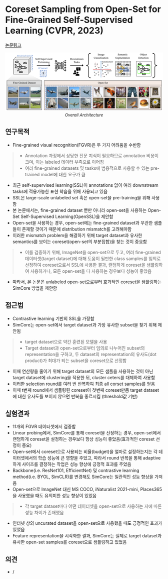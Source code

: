 # Coreset Sampling from Open-Set for Fine-Grained Self-Supervised Learning (CVPR, 2023)

[논문링크](https://arxiv.org/abs/2303.11101)

<p align="center">
    <img width="600" alt='fig1' src="./img/05_34_01.png?raw=true"></br>
    <em><font size=2>Overall Architecture</font></em>
</p>

## 연구목적
- Fine-grained visual recognition(FGVR)은 두 가지 어려움을 수반함
> - Annotation 과정에서 상당한 전문 지식이 필요하므로 annotation 비용이 크며, 이는 labeled 데이터 부족으로 이어짐
> - 여러 fine-grained datasets 및 tasks에 범용적으로 사용할 수 있는 pre-trained model에 대한 요구가 큼
- 최근 self-supervised learning(SSL)이 annotations 없이 여러 downstream tasks에 적용가능한 표현 학습을 위해 사용되고 있음
- SSL은 large-scale unlabeled set 혹은 open-set을 pre-training을 위해 사용함
- 본 논문에서는, fine-grained dataset 뿐만 아니라 open-set을 사용하는 Open-Set Self-Supervised Learning(OpenSSL)을 제안함
- Open-set을 사용하는 경우, open-set에는 fine-grained dataset과 무관한 샘플들이 존재할 것이기 때문에 distribution mismatch를 고려해야함
- 이러한 mismatch problem을 해결하기 위해 target dataset과 유사한 semantics를 보이는 coreset(open-set의 부분집합)을 찾는 것이 중요함
> - 이를 검증하기 위해, ImageNet을 open-set으로 두고, 여러 fine-grained 데이터셋(target dataset)에 대해 도움이 될만한 class samples를 임의로 선정하여 coreset으로서 SSL에 사용한 결과, 랜덤하게 coreset을 샘플링하여 사용하거나, 모든 open-set을 다 사용하는 경우보다 성능이 좋았음
- 따라서, 본 논문은 unlabeled open-set으로부터 효과적인 coreset을 샘플링하는 SimCore 방법을 제안함

## 접근법
- Contrastive learning 기반의 SSL을 가정함
- SimCore는 open-set에서 target dataset과 가장 유사한 subset을 찾기 위해 제안됨
> - target dataset으로 약간 훈련된 모델을 사용
> - Target dataset과 open-set으로부터 임의로 나누어진 subset의 representation을 구하고, 두 dataset의 representation의 유사도(dot product)가 최대가 되는 subset을 coreset으로 선정함
- 이때 연산량을 줄이기 위해 target dataset의 모든 샘플을 사용하는 것이 아닌 target dataset에 clustering을 적용한 뒤, cluster ceters를 대체하여 사용함
- 이러한 selection round를 여러 번 반복하여 최종 all corset samples를 얻음
- 이때 t번째 round에서 샘플링된 coreset이 첫번째 coreset만큼 target dataset에 대한 유사도를 보이지 않으면 반복을 종료시킴 (threshold값 기반)

## 실험결과
- 11개의 FGVR 데이터셋에서 검증함
- Linear probing에서, SimCore를 통해 coreset을 선정하는 경우, open-set에서 랜덤하게 coreset을 설정하는 경우보다 항상 성능이 좋았음(효과적인 coreset 선정이 중요)
- Open-set에서 coreset으로 사용되는 비율(budget)을 얼마로 설정하는지는 각 데이터셋에서의 학습 성능에 큰 영향을 주었고, 따라서 round 반복을 통해 adaptive하게 사이즈를 결정하는 작업은 성능 향상에 긍정적 효과를 주었음
- Backbone(i.e. ResNet101, EfficientNet) 및 contrastive learning method(i.e. BYOL, SimCLR)를 변경해도 SimCore는 일관적인 성능 향상을 가져옴
- Open-set으로 ImageNet 대신 MS COCO, iNaturalist 2021-mini, Places365을 사용했을 때도 유의미한 성능 향상이 있었음
> - 각 target dataset마다 어떤 데이터셋을 open-set으로 사용하는 지에 따른 성능 차이가 존재했음
- 인터넷 상의 uncurated dataset을 open-set으로 사용했을 때도 긍정적인 효과가 있었음
- Feature representation을 시각화한 결과, SimCore는 실제로 target dataset과 유사한 open-set samples를 coreset으로 샘플링하고 있었음

## 의견
- /